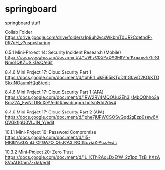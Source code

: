 # springboard
springboard stuff

Collab Folder
https://drive.google.com/drive/folders/1p9uh2vcxWkbmT0UR9CdetndP-0R7oH_v?usp=sharing

6.5.1     Mini-Project 14: Security Incident Research (Mobile)
  https://docs.google.com/document/d/1o9FvCD5PaDX6MIVfefPzaaeoh7hKGNmo1QKZUSi8DsQ/edit

8.4.6     Mini Project 17: Cloud Security Part 1
  https://docs.google.com/document/d/1uhErLulkEi65iKTpDthGUwD2KOjKTOSkxiNOaumHQq8/edit
  
8.4.6     Mini Project 17: Cloud Security Part 1 (APA)
  https://docs.google.com/document/d/1RW2RV4MQOUu2Eh3j4MbQQhho3aBrcz2A_FwNTUBcXeY/edit#heading=h.hcfsn8dd2dw4

8.4.6     Mini Project 17: Cloud Security Part 2 (APA)
  https://docs.google.com/document/d/1phe7jUPWCSOSvGqd2gEzp0sew6XQVGkflgU0VLJIN_Y/edit
  
10.1.1     Mini-Project 19: Password Compromise
  https://docs.google.com/document/d/1i5-MKlBYoGZmLt_CFGA7O_QhdCASrRQ4EuvizZ-Ptxo/edit
  
10.3.2     Mini-Project 20: Zero Trust
  https://docs.google.com/document/d/1L_KThi2AoLDxEfW_2zTpz_TzB_hXzA8VoAUGam7Zxk0/edit

